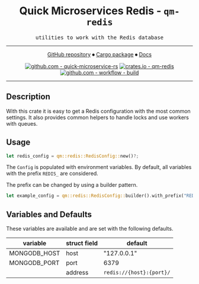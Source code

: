 <div align="center">

# Quick Microservices Redis - `qm-redis`

<samp>utilities to work with the Redis database</samp>

---

[GitHub repository](https://github.com/hd-gmbh-dev/quick-microservice-rs/tree/main/crates/redis)
⏺
[Cargo package](https://crates.io/crates/qm-redis)
⏺
[Docs](https://docs.rs/qm-redis/latest)

[![github.com - quick-microservice-rs](https://img.shields.io/github/v/release/hd-gmbh-dev/quick-microservice-rs?label=%20&logo=github)](https://github.com/hd-gmbh-dev/quick-microservice-rs/releases/latest)
[![crates.io - qm-redis](https://img.shields.io/crates/v/qm-redis?label=%20&logo=rust)](https://crates.io/crates/qm-redis)\
[![github.com - workflow - build](https://img.shields.io/github/actions/workflow/status/hd-gmbh-dev/quick-microservice-rs/build.yaml)](https://github.com/hd-gmbh-dev/quick-microservice-rs/actions/workflows/build.yaml)

</div>

---

## Description

With this crate it is easy to get a Redis configuration with the most common settings.
It also provides common helpers to handle locks and use workers with queues.

## Usage

```rust
let redis_config = qm::redis::RedisConfig::new()?;
```

The `Config` is populated with environment variables. By default, all variables with the prefix
`REDIS_` are considered.

The prefix can be changed by using a builder pattern.

```rust
let example_config = qm::redis::RedisConfig::builder().with_prefix("REDIS_").build()?;
```

## Variables and Defaults

These variables are available and are set with the following defaults.

| variable     | struct field | default                  |
| ------------ | ------------ | ------------------------ |
| MONGODB_HOST | host         | "127.0.0.1"              |
| MONGODB_PORT | port         | 6379                     |
|              | address      | `redis://{host}:{port}/` |
